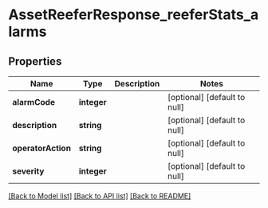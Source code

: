 # AssetReeferResponse_reeferStats_alarms

## Properties
Name | Type | Description | Notes
------------ | ------------- | ------------- | -------------
**alarmCode** | **integer** |  | [optional] [default to null]
**description** | **string** |  | [optional] [default to null]
**operatorAction** | **string** |  | [optional] [default to null]
**severity** | **integer** |  | [optional] [default to null]

[[Back to Model list]](../README.md#documentation-for-models) [[Back to API list]](../README.md#documentation-for-api-endpoints) [[Back to README]](../README.md)


